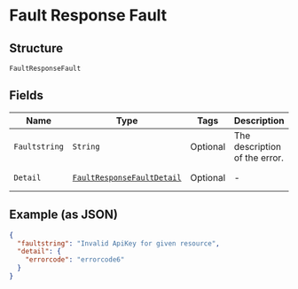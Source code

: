 
# Fault Response Fault

## Structure

`FaultResponseFault`

## Fields

| Name | Type | Tags | Description | Getter | Setter |
|  --- | --- | --- | --- | --- | --- |
| `Faultstring` | `String` | Optional | The description of the error. | String getFaultstring() | setFaultstring(String faultstring) |
| `Detail` | [`FaultResponseFaultDetail`](../../doc/models/fault-response-fault-detail.md) | Optional | - | FaultResponseFaultDetail getDetail() | setDetail(FaultResponseFaultDetail detail) |

## Example (as JSON)

```json
{
  "faultstring": "Invalid ApiKey for given resource",
  "detail": {
    "errorcode": "errorcode6"
  }
}
```


